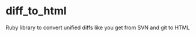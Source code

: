 diff_to_html
============

Ruby library to convert unified diffs like you get from SVN and git to HTML
